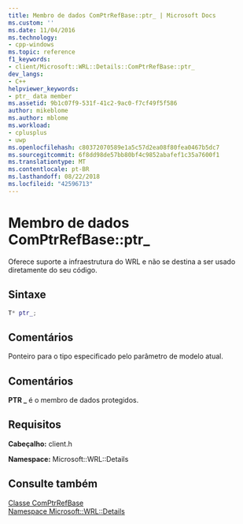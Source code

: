 ```yaml
---
title: Membro de dados ComPtrRefBase::ptr_ | Microsoft Docs
ms.custom: ''
ms.date: 11/04/2016
ms.technology:
- cpp-windows
ms.topic: reference
f1_keywords:
- client/Microsoft::WRL::Details::ComPtrRefBase::ptr_
dev_langs:
- C++
helpviewer_keywords:
- ptr_ data member
ms.assetid: 9b1c07f9-531f-41c2-9ac0-f7cf49f5f586
author: mikeblome
ms.author: mblome
ms.workload:
- cplusplus
- uwp
ms.openlocfilehash: c80372070589e1a5c57d2ea08f80fea0467b5dc7
ms.sourcegitcommit: 6f8dd98de57bb80bf4c9852abafef1c35a7600f1
ms.translationtype: MT
ms.contentlocale: pt-BR
ms.lasthandoff: 08/22/2018
ms.locfileid: "42596713"
---
```

# <a name="comptrrefbaseptr-data-member"></a>Membro de dados ComPtrRefBase::ptr_

Oferece suporte a infraestrutura do WRL e não se destina a ser usado diretamente do seu código.

## <a name="syntax"></a>Sintaxe

```cpp
T* ptr_;
```

## <a name="remarks"></a>Comentários

Ponteiro para o tipo especificado pelo parâmetro de modelo atual.

## <a name="remarks"></a>Comentários

**PTR _** é o membro de dados protegidos.

## <a name="requirements"></a>Requisitos

**Cabeçalho:** client.h

**Namespace:** Microsoft::WRL::Details

## <a name="see-also"></a>Consulte também

[Classe ComPtrRefBase](../windows/comptrrefbase-class.md)  
[Namespace Microsoft::WRL::Details](../windows/microsoft-wrl-details-namespace.md)